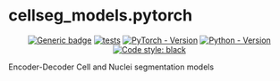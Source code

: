 # cellseg_models.pytorch

<div align="center">

[![Generic badge](https://img.shields.io/badge/License-MIT-<COLOR>.svg?style=for-the-badge)](https://github.com/okunator/cellseg_models.pytorch/blob/master/LICENSE)
[![tests](https://github.com/okunator/cellseg_models.pytorch/actions/workflows/tests.yml/badge.svg)](https://github.com/okunator/cellseg_models.pytorch/actions/workflows/tests.yml)
[![PyTorch - Version](https://img.shields.io/badge/PYTORCH-1.7+-red?style=for-the-badge&logo=pytorch)](https://pytorch.org/)
[![Python - Version](https://img.shields.io/badge/PYTHON-3.7+-red?style=for-the-badge&logo=python&logoColor=white)](https://www.python.org/)
[![Code style: black](https://img.shields.io/badge/code%20style-black-000000.svg)](https://github.com/psf/black)

</div>

Encoder-Decoder Cell and Nuclei segmentation models
